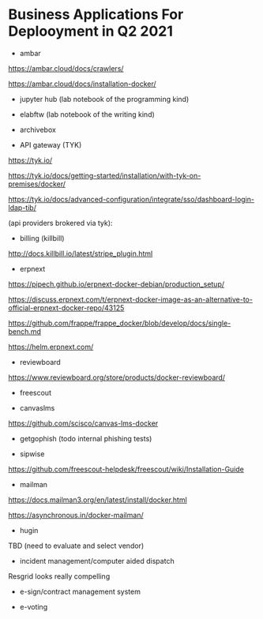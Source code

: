 # Business Applications For Deplooyment in Q2 2021

* ambar

<https://ambar.cloud/docs/crawlers/>

<https://ambar.cloud/docs/installation-docker/>

* jupyter hub (lab notebook of the programming kind)

* elabftw (lab notebook of the writing kind)

* archivebox


* API gateway (TYK)

<https://tyk.io/>

<https://tyk.io/docs/getting-started/installation/with-tyk-on-premises/docker/>

<https://tyk.io/docs/advanced-configuration/integrate/sso/dashboard-login-ldap-tib/>

(api providers brokered via tyk):

* billing (killbill)

<http://docs.killbill.io/latest/stripe_plugin.html>

* erpnext

<https://pipech.github.io/erpnext-docker-debian/production_setup/>

<https://discuss.erpnext.com/t/erpnext-docker-image-as-an-alternative-to-official-erpnext-docker-repo/43125>

<https://github.com/frappe/frappe_docker/blob/develop/docs/single-bench.md>

<https://helm.erpnext.com/>

* reviewboard

<https://www.reviewboard.org/store/products/docker-reviewboard/>

* freescout

* canvaslms

<https://github.com/scisco/canvas-lms-docker>

* getgophish (todo internal phishing tests)

* sipwise

<https://github.com/freescout-helpdesk/freescout/wiki/Installation-Guide>

* mailman

<https://docs.mailman3.org/en/latest/install/docker.html>

<https://asynchronous.in/docker-mailman/>

* hugin

TBD (need to evaluate and select vendor)

* incident management/computer aided dispatch

Resgrid looks really compelling

* e-sign/contract management system

* e-voting
